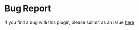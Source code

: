 # Bug Report

If you find a bug with this plugin, please submit as an issue [here](https://github.com/3DCoded/3dchameleon-klipper/issues/new?assignees=&labels=bug&projects=&template=bug-report.md&title=Bug+Report)
